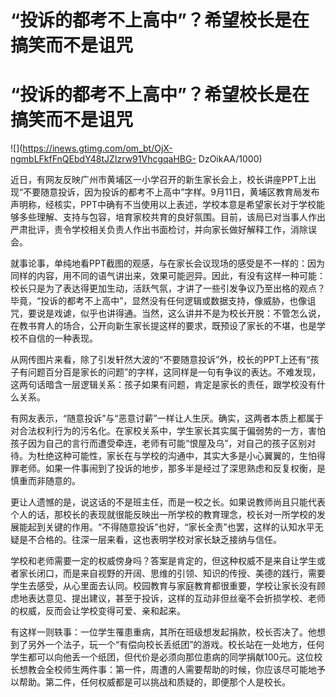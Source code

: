# “投诉的都考不上高中”？希望校长是在搞笑而不是诅咒

# “投诉的都考不上高中”？希望校长是在搞笑而不是诅咒

![](https://inews.gtimg.com/om_bt/OjX-ngmbLFkfFnQEbdY48tJZIzrw91VhcgqaHBG-
DzOikAA/1000)

近日，有网友反映广州市黄埔区一小学召开的新生家长会上，校长讲座PPT上出现“不要随意投诉，因为投诉的都考不上高中”字样。9月11日，黄埔区教育局发布声明称，经核实，PPT中确有不当使用以上表述，学校本意是希望家长对于学校能够多些理解、支持与包容，培育家校共育的良好氛围。目前，该局已对当事人作出严肃批评，责令学校相关负责人作出书面检讨，并向家长做好解释工作，消除误会。

就事论事，单纯地看PPT截图的观感，与在家长会议现场的感受是不一样的：因为同样的内容，用不同的语气讲出来，效果可能迥异。因此，有没有这样一种可能：校长只是为了表达得更加生动，活跃气氛，才讲了一些引发争议乃至出格的观点？毕竟，“投诉的都考不上高中”，显然没有任何逻辑或数据支持，像威胁，也像诅咒，要说是戏谑，似乎也讲得通。当然，这么讲并不是为校长开脱：不管怎么说，在教书育人的场合，公开向新生家长提这样的要求，既预设了家长的不堪，也是学校不自信的一种表现。

从网传图片来看，除了引发轩然大波的“不要随意投诉”外，校长的PPT上还有“孩子有问题百分百是家长的问题”的字样，这同样是一句有争议的表达。不难发现，这两句话暗含一层逻辑关系：孩子如果有问题，肯定是家长的责任，跟学校没有什么关系。

有网友表示，“随意投诉”与“恶意讨薪”一样让人生厌。确实，这两者本质上都属于对合法权利行为的污名化。在家校关系中，学生家长其实属于偏弱势的一方，害怕孩子因为自己的言行而遭受牵连，老师有可能“恨屋及乌”，对自己的孩子区别对待。为杜绝这种可能性，家长在与学校的沟通中，其实大多是小心翼翼的，生怕得罪老师。如果一件事闹到了投诉的地步，那多半是经过了深思熟虑和反复权衡，是慎重而非随意的。

更让人遗憾的是，说这话的不是班主任，而是一校之长。如果说教师尚且只能代表个人的话，那校长的表现就很能反映出一所学校的教育理念，校长对一所学校的发展能起到关键的作用。“不得随意投诉”也好，“家长全责”也罢，这样的认知水平无疑是不合格的。往深一层来看，这也表明学校对家长缺乏接纳与信任。

学校和老师需要一定的权威傍身吗？答案是肯定的，但这种权威不是来自让学生或者家长闭口，而是来自视野的开阔、思维的引领、知识的传授、美德的践行，需要学生去感受，从心里面去认同。校园教育与家庭教育都很重要，学校让家长没有顾虑地表达意见、提出建议，甚至于投诉，这样的互动非但丝毫不会折损学校、老师的权威，反而会让学校变得可爱、亲和起来。

有这样一则轶事：一位学生罹患重病，其所在班级想发起捐款，校长否决了。他想到了另外一个法子，玩一个“有偿向校长丢纸团”的游戏。校长站在一处地方，任何学生都可以向他丢一个纸团，但代价是必须向那位患病的同学捐献100元。这位校长想教会全校师生两件事：第一件，周遭的人需要帮助的时候，你应该尽可能地予以帮助。第二件，任何权威都是可以挑战和质疑的，即便那个人是校长。


